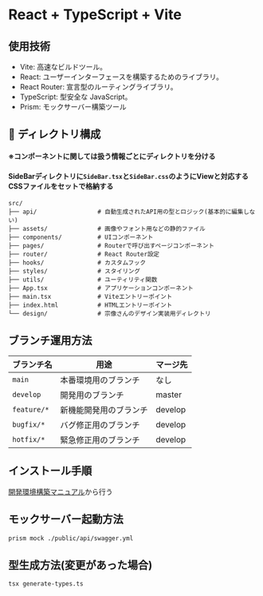 # React + TypeScript + Vite
## 使用技術
- Vite: 高速なビルドツール。
- React: ユーザーインターフェースを構築するためのライブラリ。
- React Router: 宣言型のルーティングライブラリ。
- TypeScript: 型安全な JavaScript。
- Prism: モックサーバー構築ツール

## 📂 ディレクトリ構成
#### ※コンポーネントに関しては扱う情報ごとにディレクトリを分ける
#### SideBarディレクトリに`SideBar.tsx`と`SideBar.css`のようにViewと対応するCSSファイルをセットで格納する

```plaintext
src/
├── api/                 # 自動生成されたAPI用の型とロジック(基本的に編集しない)
├── assets/              # 画像やフォント用などの静的ファイル
├── components/          # UIコンポーネント
├── pages/               # Routerで呼び出すページコンポーネント
├── router/              # React Router設定
├── hooks/               # カスタムフック
├── styles/              # スタイリング
├── utils/               # ユーティリティ関数
├── App.tsx              # アプリケーションコンポーネント
├── main.tsx             # Viteエントリーポイント
├── index.html           # HTMLエントリーポイント
└── design/              # 宗像さんのデザイン実装用ディレクトリ  
```

## ブランチ運用方法
| ブランチ名 | 用途 | マージ先 |
| --- | --- | --- |
| `main` | 本番環境用のブランチ | なし |
| `develop` | 開発用のブランチ | master |
| `feature/*` | 新機能開発用のブランチ | develop |
| `bugfix/*` | バグ修正用のブランチ | develop |
| `hotfix/*` | 緊急修正用のブランチ | develop |

## インストール手順
[開発環境構築マニュアル](https://docs.google.com/spreadsheets/d/1X5qMlt_0mKLG2FQHRtqjRbILLWA3pFve/edit?gid=1179426110#gid=1179426110)から行う

## モックサーバー起動方法
```bash
prism mock ./public/api/swagger.yml
```

## 型生成方法(変更があった場合)
```bash
tsx generate-types.ts
```
